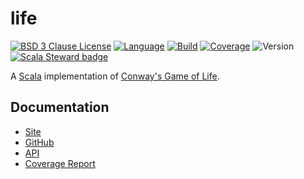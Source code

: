 # life

[![BSD 3 Clause License](https://img.shields.io/github/license/nigeleke/life?style=plastic)](https://github.com/nigeleke/life/blob/master/LICENSE)
[![Language](https://img.shields.io/badge/language-Scala-blue.svg?style=plastic)](https://www.scala-lang.org)
[![Build](https://img.shields.io/github/actions/workflow/status/nigeleke/life/acceptance.yml?style=plastic)](https://github.com/nigeleke/life/actions/workflows/acceptance.yml)
[![Coverage](https://img.shields.io/codecov/c/github/nigeleke/life?style=plastic&token=DLJAILVYIK)](https://codecov.io/gh/nigeleke/life)
![Version](https://img.shields.io/github/v/tag/nigeleke/life?style=plastic)
[![Scala Steward badge](https://img.shields.io/badge/Scala_Steward-helping-blue.svg?style=plastic&logo=data:image/png;base64,iVBORw0KGgoAAAANSUhEUgAAAA4AAAAQCAMAAAARSr4IAAAAVFBMVEUAAACHjojlOy5NWlrKzcYRKjGFjIbp293YycuLa3pYY2LSqql4f3pCUFTgSjNodYRmcXUsPD/NTTbjRS+2jomhgnzNc223cGvZS0HaSD0XLjbaSjElhIr+AAAAAXRSTlMAQObYZgAAAHlJREFUCNdNyosOwyAIhWHAQS1Vt7a77/3fcxxdmv0xwmckutAR1nkm4ggbyEcg/wWmlGLDAA3oL50xi6fk5ffZ3E2E3QfZDCcCN2YtbEWZt+Drc6u6rlqv7Uk0LdKqqr5rk2UCRXOk0vmQKGfc94nOJyQjouF9H/wCc9gECEYfONoAAAAASUVORK5CYII=)](https://scala-steward.org)

A [Scala](https://scala-lang.org/) implementation of [Conway's Game of Life](https://en.wikipedia.org/wiki/Conway%27s_Game_of_Life).

## Documentation

  * [Site](https://nigeleke.github.io/life)
  * [GitHub](https://github.com/nigeleke/life)
  * [API](https://nigeleke.github.io/life/api/index.html)
  * [Coverage Report](https://nigeleke.github.io/life/coverage/index.html)
